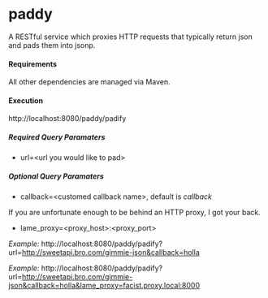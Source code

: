 paddy
===============

A RESTful service which proxies HTTP requests that typically return json and pads them into jsonp. 


#### Requirements

All other dependencies are managed via Maven.

#### Execution

http://localhost:8080/paddy/padify

##### Required Query Paramaters #####
+ url=\<url you would like to pad\>

##### Optional Query Paramaters #####
+ callback=\<customed callback name\>, default is *callback*

If you are unfortunate enough to be behind an HTTP proxy, I got your back.

+ lame_proxy=\<proxy_host\>:\<proxy_port\>

*Example:* http://localhost:8080/paddy/padify?url=http://sweetapi.bro.com/gimmie-json&callback=holla

*Example:* http://localhost:8080/paddy/padify?url=http://sweetapi.bro.com/gimmie-json&callback=holla&lame_proxy=facist.proxy.local:8000
